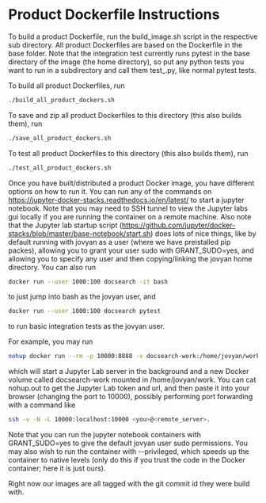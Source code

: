 # Product Dockerfile Instructions

To build a product Dockerfile, run the build_image.sh script in the respective
sub directory. All product Dockerfiles are based on the Dockerfile in the base
folder. Note that the integration test currently runs pytest in the base 
directory of the image (the home directory), so put any python tests you want to
run in a subdirectory and call them test_<test name>.py, like normal pytest tests.

To build all product Dockerfiles, run
```bash
./build_all_product_dockers.sh
```
To save and zip all product Dockerfiles to this directory (this also builds them), run
 ```bash
./save_all_product_dockers.sh
```
To test all product Dockerfiles to this directory (this also builds them), run
 ```bash
./test_all_product_dockers.sh
```

Once you have built/distributed a product Docker image, you have different 
options on how to run it.
You can run any of the commands on https://jupyter-docker-stacks.readthedocs.io/en/latest/
to start a jupyter notebook. Note that you may need to SSH tunnel to view the
Jupyter labs gui locally if you are running the container on a remote machine. 
Also note that the Jupyter lab startup script 
(https://github.com/jupyter/docker-stacks/blob/master/base-notebook/start.sh)
does lots of nice things, like by default running with jovyan as a user (where
we have preistalled pip packes), allowing you to grant your user sudo with
GRANT_SUDO=yes, and allowing you to specify any user and then copying/linking
the jovyan home directory.
You can also run
```bash
docker run --user 1000:100 docsearch -it bash 
```
to just jump into bash as the jovyan user, and
```bash
docker run --user 1000:100 docsearch pytest
```
to run basic integration tests as the jovyan user.

For example, you may run
```bash
nohup docker run --rm -p 10000:8888 -v docsearch-work:/home/jovyan/work docsearch &
```
which will start a Jupyter Lab server in the background and a new Docker volume
called docsearch-work mounted in /home/jovyan/work. You can cat nohup.out
to get the Jupyter Lab token and url, and then paste it into your browser
(changing the port to 10000), possibly performing port forwarding with a 
command like 
```bash
ssh -v -N -L 10000:localhost:10000 <you>@<remote_server>.
```

Note that you can run the jupyter notebook containers with GRANT_SUDO=yes
to give the default jovyan user sudo permissions. You may also wish to run 
the container with --privileged, which speeds up the container to native levels 
(only do this if you trust the code in the Docker container; here it is just
ours).

Right now our images are all tagged with the git commit id they were build with.